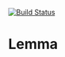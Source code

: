 [![Build Status](https://travis-ci.com/OmarAlmo/Lemma.svg?branch=development)](https://travis-ci.com/OmarAlmo/Lemma)

# Lemma
